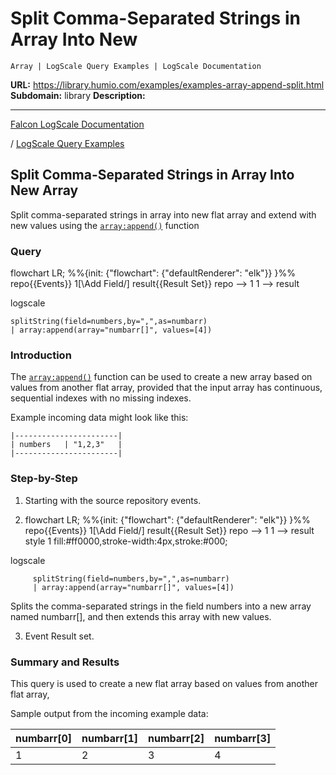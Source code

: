# Split Comma-Separated Strings in Array Into New
    Array | LogScale Query Examples | LogScale Documentation

**URL:** https://library.humio.com/examples/examples-array-append-split.html
**Subdomain:** library
**Description:** 

---

[Falcon LogScale Documentation](https://library.humio.com)

/ [LogScale Query Examples](examples.html)

## Split Comma-Separated Strings in Array Into New Array

Split comma-separated strings in array into new flat array and extend with new values using the [`array:append()`](https://library.humio.com/data-analysis/functions-array-append.html) function 

### Query

flowchart LR; %%{init: {"flowchart": {"defaultRenderer": "elk"}} }%% repo{{Events}} 1[\Add Field/] result{{Result Set}} repo --> 1 1 --> result

logscale
    
    
    splitString(field=numbers,by=",",as=numbarr)
    | array:append(array="numbarr[]", values=[4])

### Introduction

The [`array:append()`](https://library.humio.com/data-analysis/functions-array-append.html) function can be used to create a new array based on values from another flat array, provided that the input array has continuous, sequential indexes with no missing indexes. 

Example incoming data might look like this: 
    
    
    |-----------------------|
    | numbers   | "1,2,3"   |
    |-----------------------|

### Step-by-Step

  1. Starting with the source repository events.

  2. flowchart LR; %%{init: {"flowchart": {"defaultRenderer": "elk"}} }%% repo{{Events}} 1[\Add Field/] result{{Result Set}} repo --> 1 1 --> result style 1 fill:#ff0000,stroke-width:4px,stroke:#000;

logscale
         
         splitString(field=numbers,by=",",as=numbarr)
         | array:append(array="numbarr[]", values=[4])

Splits the comma-separated strings in the field numbers into a new array named numbarr[], and then extends this array with new values. 

  3. Event Result set.




### Summary and Results

This query is used to create a new flat array based on values from another flat array, 

Sample output from the incoming example data: 

numbarr[0]| numbarr[1]| numbarr[2]| numbarr[3]  
---|---|---|---  
1| 2| 3| 4
